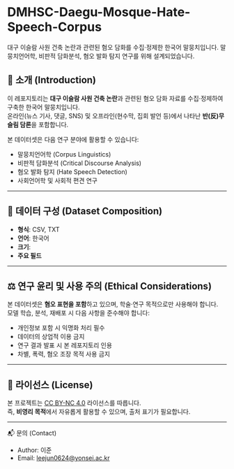 # DMHSC-Daegu-Mosque-Hate-Speech-Corpus
대구 이슬람 사원 건축 논란과 관련된 혐오 담화를 수집·정제한 한국어 말뭉치입니다. 말뭉치언어학, 비판적 담화분석, 혐오 발화 탐지 연구를 위해 설계되었습니다.

## 📌 소개 (Introduction)
이 레포지토리는 **대구 이슬람 사원 건축 논란**과 관련된 혐오 담화 자료를 수집·정제하여 구축한 한국어 말뭉치입니다.  
온라인(뉴스 기사, 댓글, SNS) 및 오프라인(현수막, 집회 발언 등)에서 나타난 **반(反)무슬림 담론**을 포함합니다.

본 데이터셋은 다음 연구 분야에 활용할 수 있습니다:
- 말뭉치언어학 (Corpus Linguistics)
- 비판적 담화분석 (Critical Discourse Analysis)
- 혐오 발화 탐지 (Hate Speech Detection)
- 사회언어학 및 사회적 편견 연구

---

## 📂 데이터 구성 (Dataset Composition)
- **형식**: CSV, TXT
- **언어**: 한국어
- **크기**: 
- **주요 필드**

---

## ⚖️ 연구 윤리 및 사용 주의 (Ethical Considerations)
본 데이터셋은 **혐오 표현을 포함**하고 있으며, 학술·연구 목적으로만 사용해야 합니다.  
모델 학습, 분석, 재배포 시 다음 사항을 준수해야 합니다:
- 개인정보 포함 시 익명화 처리 필수
- 데이터의 상업적 이용 금지
- 연구 결과 발표 시 본 레포지토리 인용
- 차별, 폭력, 혐오 조장 목적 사용 금지

---

## 📜 라이선스 (License)
본 프로젝트는 [CC BY-NC 4.0](https://creativecommons.org/licenses/by-nc/4.0/) 라이선스를 따릅니다.  
즉, **비영리 목적**에서 자유롭게 활용할 수 있으며, 출처 표기가 필요합니다.

---

📬 문의 (Contact)
- Author: 이준
- Email: leejun0624@yonsei.ac.kr

